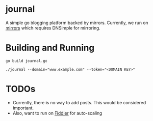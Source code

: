 journal
=======

A simple go blogging platform backed by mirrors.  Currently, we run on [mirrors](https://github.com/hayesgm/mirrors) which requires DNSimple for mirroring.

# Building and Running

    go build journal.go

    ./journal --domain="www.example.com" --token="<DOMAIN KEY>"

# TODOs

* Currently, there is no way to add posts.  This would be considered important.
* Also, want to run on [Fiddler](https://github.com/hayesgm/fiddler) for auto-scaling